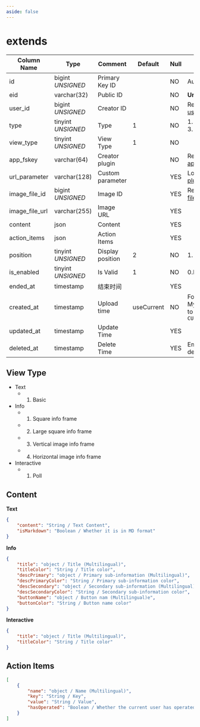 ```yaml
---
aside: false
---
```


# extends

| Column Name | Type | Comment | Default | Null | Remark |
| --- | --- | --- | --- | --- | --- |
| id | bigint *UNSIGNED* | Primary Key ID | | NO | Auto Increment |
| eid | varchar(32) | Public ID |  | NO | **Unique** |
| user_id | bigint *UNSIGNED* | Creator ID |  | NO | Related field [users->id](../users/users.md) |
| type | tinyint *UNSIGNED* | Type | 1 | NO | 1. Text / 2. Info / 3. Interactive |
| view_type | tinyint *UNSIGNED* | View Type | 1 | NO |  |
| app_fskey | varchar(64) | Creator plugin |  | NO | Related field [apps->fskey](../apps/apps.md) |
| url_parameter | varchar(128) | Custom parameter |  | YES | Logic refers to [plugin description](../apps/apps.md#url-concatenation-description) |
| image_file_id | bigint *UNSIGNED* | Image ID |  | YES | Related field [files->id](../systems/files.md) |
| image_file_url | varchar(255) | Image URL |  | YES |  |
| content | json | Content |  | YES |  |
| action_items | json | Action Items |  | YES |  |
| position | tinyint *UNSIGNED* | Display position | 2 | NO | 1. Top / 2. Bottom |
| is_enabled | tinyint *UNSIGNED* | Is Valid | 1 | NO | 0.Invalid / 1.Valid |
| ended_at | timestamp | 结束时间 |  | YES |  |
| created_at | timestamp | Upload time | useCurrent | NO | For example, MySQL defaults to `CURRENT_TIMESTAMP` |
| updated_at | timestamp | Update Time |  | YES |  |
| deleted_at | timestamp | Delete Time |  | YES | Empty means not deleted |

## View Type

- Text
    - 1. Basic
- Info
    - 1. Square info frame
    - 2. Large square info frame
    - 3. Vertical image info frame
    - 4. Horizontal image info frame
- Interactive
    - 1. Poll

## Content

**Text**

```json
{
    "content": "String / Text Content",
    "isMarkdown": "Boolean / Whether it is in MD format"
}
```

**Info**

```json
{
    "title": "object / Title (Multilingual)",
    "titleColor": "String / Title color",
    "descPrimary": "object / Primary sub-information (Multilingual)",
    "descPrimaryColor": "String / Primary sub-information color",
    "descSecondary": "object / Secondary sub-information (Multilingual)",
    "descSecondaryColor": "String / Secondary sub-information color",
    "buttonName": "object / Button nam (Multilingual)e",
    "buttonColor": "String / Button name color"
}
```

**Interactive**

```json
{
    "title": "object / Title (Multilingual)",
    "titleColor": "String / Title color"
}
```

## Action Items

```json
[
    {
        "name": "object / Name (Multilingual)",
        "key": "String / Key",
        "value": "String / Value",
        "hasOperated": "Boolean / Whether the current user has operated"
    }
]
```
